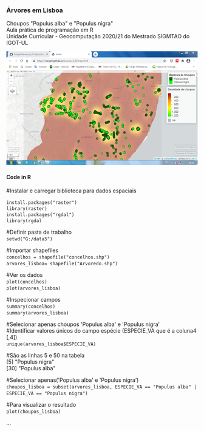 <h3>Árvores em Lisboa</h3><p></p>
Choupos "Populus alba" e "Populus nigra"<br>
Aula prática de programação em R<br>
Unidade Curricular - Geocomputação 2020/21 do Mestrado SIGMTAO do IGOT-UL<p></p>
<img src="trees_r.png" alt="image" width="" height="300">


#### Code in R

#Instalar e carregar biblioteca para dados espaciais
```
install.packages("raster")
library(raster)
install.packages("rgdal")
library(rgdal
```

#Definir pasta de trabalho<br>
`setwd("G:/data5")`

#Importar shapefiles<br>
`concelhos = shapefile("concelhos.shp")`<br>
`arvores_lisboa= shapefile("Arvoredo.shp")`

#Ver os dados<br>
`plot(concelhos)`<br>
`plot(arvores_lisboa)`

#Inspecionar campos<br>
`summary(concelhos)`<br>
`summary(arvores_lisboa)`

#Selecionar apenas choupos 'Populus alba' e 'Populus nigra’<br>
#Identificar valores únicos do campo espécie (ESPECIE_VA que é a coluna4 [,4])<br>
`unique(arvores_lisboa$ESPECIE_VA)`

#São as linhas 5 e 50 na tabela<br>
[5] "Populus nigra"  <br>
[30] "Populus alba"

#Selecionar apenas('Populus alba' e 'Populus nigra’)<br>
`choupos_lisboa = subset(arvores_lisboa, ESPECIE_VA
== "Populus alba" | ESPECIE_VA == "Populus nigra")`

#Para visualizar o resultado<br>
`plot(choupos_lisboa)` 

...
